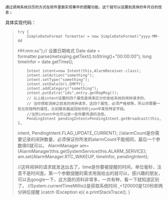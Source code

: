 
    通过调用系统日历的方式在软件里面实现事件的提醒功能，这个就可以设置到具体的年月日的信息；

具体实现代码：

>
>     try {
>         SimpleDateFormat formatter = new SimpleDateFormat("yyyy-MM-dd
> HH:mm:ss");// 设置日期格式
>         Date date =
> formatter.parse(metxiqing.getText().toString()+"00:00:00");
>         long timeInfor = date.getTime();
>  
>         Intent intent=new Intent(this,AlarmReceiver.class);
>         intent.setAction("something");
>         intent.setType("something");
>         intent.setData(Uri.EMPTY);
>         intent.addCategory("something");
>         intent.putExtra("ids",entry.getRepMsg());
>         // 以上给intent设置的四个属性是用来区分你发给系统的闹钟请求的，
>         // 当你想取消掉之前发的闹钟请求，这四个属性，必须严格相等，所以你需要一些比较独特的属性，比如服务器返回给你的json中某些特定字段。
>         //当然intent中也可以放一些你要传递的消息。
>         PendingIntent pendingIntent=PendingIntent.getBroadcast(this, 1,
> intent, PendingIntent.FLAG_UPDATE_CURRENT);
>         //alarmCount是你需要记录的闹钟数量，必须保证你所发的alarmCount不能相同，最后一个参数填0就可以。
>         AlarmManager
> am=(AlarmManager)this.getSystemService(this.ALARM_SERVICE);
>         am.set(AlarmManager.RTC_WAKEUP, timeInfor, pendingIntent);
>
> //这样闹钟的请求就发送出去了。time是你要被提醒的时间，单位毫秒，注意不是时间差。第一个参数提醒的需求用我给出的就可以，感兴趣的朋友，可以去google一下，这方面的资料非常多，一共有种，看一下就知道区别了。
>         //System.currentTimeMillis()是获取系统时间 ,+120000是120秒即两分钟后提醒
>     }catch (Exception e){
>         e.printStackTrace();
>     }

